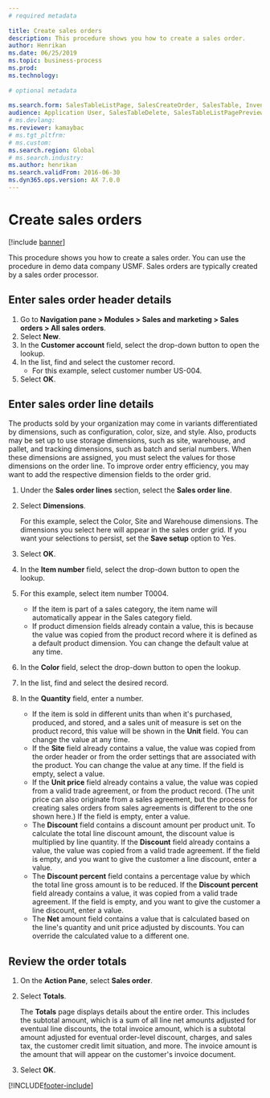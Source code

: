 ```yaml
--- 
# required metadata 
 
title: Create sales orders
description: This procedure shows you how to create a sales order. 
author: Henrikan
ms.date: 06/25/2019
ms.topic: business-process 
ms.prod:  
ms.technology:  
 
# optional metadata 
 
ms.search.form: SalesTableListPage, SalesCreateOrder, SalesTable, InventDimParmFixed, InventProductDimensionLookup, SalesTotals   
audience: Application User, SalesTableDelete, SalesTableListPagePreviewPage, SalesUpdateRemain
# ms.devlang:  
ms.reviewer: kamaybac
# ms.tgt_pltfrm:  
# ms.custom:  
ms.search.region: Global
# ms.search.industry: 
ms.author: henrikan
ms.search.validFrom: 2016-06-30 
ms.dyn365.ops.version: AX 7.0.0 
---
```

# Create sales orders

[!include [banner](../../includes/banner.md)]

This procedure shows you how to create a sales order. You can use the procedure in demo data company USMF. Sales orders are typically created by a sales order processor. 

## Enter sales order header details
1. Go to **Navigation pane > Modules > Sales and marketing > Sales orders > All sales orders**.
2. Select **New**.
3. In the **Customer account** field, select the drop-down button to open the lookup.
4. In the list, find and select the customer record.
    - For this example, select customer number US-004.  
5. Select **OK**.

## Enter sales order line details
    
The products sold by your organization may come in variants differentiated by dimensions, such as configuration, color, size, and style. Also, products may be set up to use storage dimensions, such as site, warehouse, and pallet, and tracking dimensions, such as batch and serial numbers. When these dimensions are assigned, you must select the values for those dimensions on the order line. To improve order entry efficiency, you may want to add the respective dimension fields to the order grid.
    
1. Under the **Sales order lines** section, select the **Sales order line**.
2. Select **Dimensions**.
    
    For this example, select the Color, Site and Warehouse dimensions. The dimensions you select here will appear in the sales order grid. If you want your selections to persist, set the **Save setup** option to Yes.
    
3. Select **OK**.
4. In the **Item number** field, select the drop-down button to open the lookup.
5. For this example, select item number T0004.
    - If the item is part of a sales category, the item name will automatically appear in the Sales category field.  
    - If product dimension fields already contain a value, this is because the value was copied from the product record where it is defined as a default product dimension. You can change the default value at any time.   
6. In the **Color** field, select the drop-down button to open the lookup.
7. In the list, find and select the desired record.
8. In the **Quantity** field, enter a number.
    - If the item is sold in different units than when it's purchased, produced, and stored, and a sales unit of measure is set on the product record, this value will be shown in the **Unit** field. You can change the value at any time.   
    - If the **Site** field already contains a value, the value was copied from the order header or from the order settings that are associated with the product. You can change the value at any time. If the field is empty, select a value.   
    - If the **Unit price** field already contains a value, the value was copied from a valid trade agreement, or from the product record. (The unit price can also originate from a sales agreement, but the process for creating sales orders from sales agreements is different to the one shown here.) If the field is empty, enter a value.   
    - The **Discount** field contains a discount amount per product unit. To calculate the total line discount amount, the discount value is multiplied by line quantity. If the **Discount** field already contains a value, the value was copied from a valid trade agreement. If the field is empty, and you want to give the customer a line discount, enter a value.  
    - The **Discount percent** field contains a percentage value by which the total line gross amount is to be reduced.  If the **Discount percent** field already contains a value, it was copied from a valid trade agreement. If the field is empty, and you want to give the customer a line discount, enter a value. 
    - The **Net** amount field contains a value that is calculated based on the line's quantity and unit price adjusted by discounts.  You can override the calculated value to a different one.  

## Review the order totals
1. On the **Action Pane**, select **Sales order**.
2. Select **Totals**.
    
    The **Totals** page displays details about the entire order. This includes the subtotal amount, which is a sum of all line net amounts adjusted for eventual line discounts, the total invoice amount, which is a subtotal amount adjusted for eventual order-level discount, charges, and sales tax, the customer credit limit situation, and more. The invoice amount is the amount that will appear on the customer's invoice document.  
    
3. Select **OK**.


[!INCLUDE[footer-include](../../../includes/footer-banner.md)]